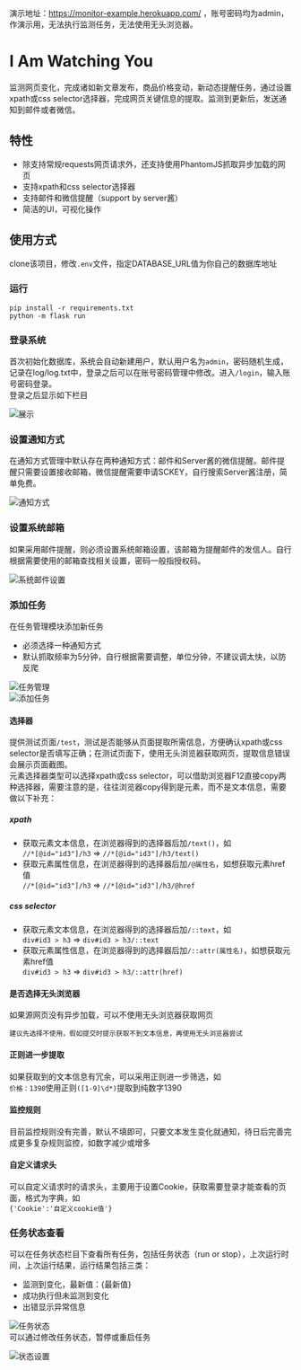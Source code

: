 演示地址：https://monitor-example.herokuapp.com/ ，账号密码均为admin，作演示用，无法执行监测任务，无法使用无头浏览器。
# I Am Watching You
监测网页变化，完成诸如新文章发布，商品价格变动，新动态提醒任务，通过设置xpath或css selector选择器，完成网页关键信息的提取。监测到更新后，发送通知到邮件或者微信。
## 特性
* 除支持常规requests网页请求外，还支持使用PhantomJS抓取异步加载的网页
* 支持xpath和css selector选择器
* 支持邮件和微信提醒（support by server酱）
* 简洁的UI，可视化操作
## 使用方式
clone该项目，修改```.env```文件，指定DATABASE_URL值为你自己的数据库地址
### 运行
```
pip install -r requirements.txt
python -m flask run
```
### 登录系统   
首次初始化数据库，系统会自动新建用户，默认用户名为```admin```，密码随机生成，记录在log/log.txt中，登录之后可以在账号密码管理中修改。进入```/login```，输入账号密码登录。  
登录之后显示如下栏目  

![展示](https://github.com/LogicJake/WebMonitor/raw/master/fig/all.png)
### 设置通知方式
在通知方式管理中默认存在两种通知方式：邮件和Server酱的微信提醒。邮件提醒只需要设置接收邮箱，微信提醒需要申请SCKEY，自行搜索Server酱注册，简单免费。  

![通知方式](https://github.com/LogicJake/WebMonitor/raw/master/fig/noti.png)
### 设置系统邮箱
如果采用邮件提醒，则必须设置系统邮箱设置，该邮箱为提醒邮件的发信人。自行根据需要使用的邮箱查找相关设置，密码一般指授权码。  

![系统邮件设置](https://github.com/LogicJake/WebMonitor/raw/master/fig/mail_setting.png)
### 添加任务
在任务管理模块添加新任务  

* 必须选择一种通知方式  
* 默认抓取频率为5分钟，自行根据需要调整，单位分钟，不建议调太快，以防反爬  

![任务管理](https://github.com/LogicJake/WebMonitor/raw/master/fig/task_manage.png)  
![添加任务](https://github.com/LogicJake/WebMonitor/raw/master/fig/task_setting.png)  

#### 选择器
提供测试页面```/test```，测试是否能够从页面提取所需信息，方便确认xpath或css selector是否填写正确；在测试页面下，使用无头浏览器获取网页，提取信息错误会展示页面截图。  
元素选择器类型可以选择xpath或css selector，可以借助浏览器F12直接copy两种选择器，需要注意的是，往往浏览器copy得到是元素，而不是文本信息，需要做以下补充：  
##### xpath
* 获取元素文本信息，在浏览器得到的选择器后加```/text()```，如  
```//*[@id="id3"]/h3``` => ```//*[@id="id3"]/h3/text()```
* 获取元素属性信息，在浏览器得到的选择器后加```/@属性名```，如想获取元素href值  
```//*[@id="id3"]/h3``` => ```//*[@id="id3"]/h3/@href```
##### css selector
* 获取元素文本信息，在浏览器得到的选择器后加```/::text```，如  
```div#id3 > h3``` => ```div#id3 > h3/::text```
* 获取元素属性信息，在浏览器得到的选择器后加```/::attr(属性名)```，如想获取元素href值  
```div#id3 > h3``` => ```div#id3 > h3/::attr(href)```
#### 是否选择无头浏览器
如果源网页没有异步加载，可以不使用无头浏览器获取网页
```
建议先选择不使用，假如提交时提示获取不到文本信息，再使用无头浏览器尝试
```
#### 正则进一步提取
如果获取到的文本信息有冗余，可以采用正则进一步筛选，如  
```价格：1390```使用正则```([1-9]\d*)```提取到纯数字1390

#### 监控规则
目前监控规则没有完善，默认不填即可，只要文本发生变化就通知，待日后完善完成更多复杂规则监控，如数字减少或增多

#### 自定义请求头
可以自定义请求时的请求头，主要用于设置Cookie，获取需要登录才能查看的页面，格式为字典，如  
```{'Cookie':'自定义cookie值'}```

### 任务状态查看
可以在任务状态栏目下查看所有任务，包括任务状态（run or stop），上次运行时间，上次运行结果，运行结果包括三类：  

* 监测到变化，最新值：{最新值}  
* 成功执行但未监测到变化  
* 出错显示异常信息  

![任务状态](https://github.com/LogicJake/WebMonitor/raw/master/fig/status.png)  
可以通过修改任务状态，暂停或重启任务  

![状态设置](https://github.com/LogicJake/WebMonitor/raw/master/fig/status_setting.png)
